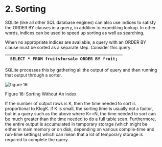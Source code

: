 # 2\.  Sorting



SQLite (like all other SQL database engines) can also use indices to
satisfy the ORDER BY clauses in a query, in addition to expediting
lookup. In other words, indices can be used to speed up sorting as
well as searching.




When no appropriate indices are available, a query with an ORDER BY
clause must be sorted as a separate step. Consider this query:





| ```  SELECT * FROM fruitsforsale ORDER BY fruit;  ``` |
| --- |



SQLite processes this by gathering all the output of query and then
running that output through a sorter.





![figure 16](images/qp/obfruitnoidx.gif)  

Figure 16: Sorting Without An Index




If the number of output rows is K, then the time needed to sort is
proportional to KlogK. If K is small, the sorting time is usually
not a factor, but in a query such as the above where K\=\=N, the time
needed to sort can be much greater than the time needed to do a
full table scan. Furthermore, the entire output is accumulated in
temporary storage (which might be either in main memory or on disk,
depending on various compile\-time and run\-time settings)
which can mean that a lot of temporary storage is required to complete
the query.



